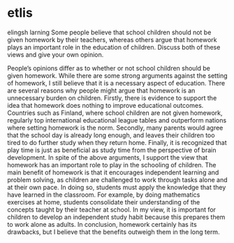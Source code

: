 # etlis
elingsh larning
Some people believe that school children should not be given homework by their teachers, whereas others argue that homework plays an important role in the education of children. Discuss both of these views and give your own opinion.

People’s opinions differ as to whether or not school children should be given homework. While there are some strong arguments against the setting of homework, I still believe that it is a necessary aspect of education.
There are several reasons why people might argue that homework is an unnecessary burden on children. Firstly, there is evidence to support the idea that homework does nothing to improve educational outcomes. Countries such as Finland, where school children are not given homework, regularly top international educational league tables and outperform nations where setting homework is the norm. Secondly, many parents would agree that the school day is already long enough, and leaves their children too tired to do further study when they return home. Finally, it is recognized that play time is just as beneficial as study time from the perspective of brain development.
In spite of the above arguments, I support the view that homework has an important role to play in the schooling of children. The main benefit of homework is that it encourages independent learning and problem solving, as children are challenged to work through tasks alone and at their own pace. In doing so, students must apply the knowledge that they have learned in the classroom. For example, by doing mathematics exercises at home, students consolidate their understanding of the concepts taught by their teacher at school. In my view, it is important for children to develop an independent study habit because this prepares them to work alone as adults.
In conclusion, homework certainly has its drawbacks, but I believe that the benefits outweigh them in the long term.
